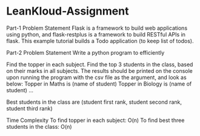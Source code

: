 # LeanKloud-Assignment
Part-1
Problem Statement
Flask is a framework to build web applications using python, and flask-restplus is a framework to build RESTful APIs in flask. This example tutorial builds a Todo application (to keep list of todos).

Part-2
Problem Statement
Write a python program to efficiently

Find the topper in each subject.
Find the top 3 students in the class, based on their marks in all subjects.
The results should be printed on the console upon running the program with the csv file as the argument, and look as below:
Topper in Maths is (name of student)
Topper in Biology is (name of student)
...

Best students in the class are (student first rank, student second rank, student third rank)

Time Complexity
To find topper in each subject: O(n)
To find best three students in the class: O(n)
